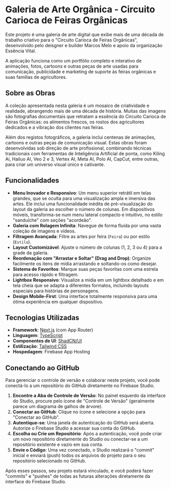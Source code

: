 # Galeria de Arte Orgânica - Circuito Carioca de Feiras Orgânicas

Este projeto é uma galeria de arte digital que exibe mais de uma década de trabalho criativo para o "Circuito Carioca de Feiras Orgânicas", desenvolvido pelo deisgner e builder Marcos Melo e apoio da organização Essência Vital.

A aplicação funciona como um portfólio completo e interativo de animações, fotos, cartoons e outras peças de arte usadas para comunicação, publicidade e marketing de suporte às feiras orgânicas e suas famílias de agricultores.

## Sobre as Obras

A coleção apresentada nesta galeria é um mosaico de criatividade e realidade, abrangendo mais de uma década de história. Muitas das imagens são fotografias documentais que retratam a essência do Circuito Carioca de Feiras Orgânicas: os alimentos frescos, os rostos dos agricultores dedicados e a vibração dos clientes nas feiras.

Além dos registos fotográficos, a galeria inclui centenas de animações, cartoons e outras peças de comunicação visual. Estas obras foram desenvolvidas sob direção de arte profissional, combinando técnicas tradicionais com ferramentas de Inteligência Artificial de ponta, como Kiling Ai, Hailuo AI, Veo 2 e 3, Vertex AI, Meta AI, Polo AI, CapCut, entre outras, para criar um universo visual único e cativante.

## Funcionalidades

*   **Menu Inovador e Responsivo**: Um menu superior retrátil em telas grandes, que se oculta para uma visualização ampla e imersiva das artes. Ele inclui uma funcionalidade inédita de pré-visualização do layout da galeria ao escolher o número de colunas. Em dispositivos móveis, transforma-se num menu lateral compacto e intuitivo, no estilo "sanduíche" com seções "acordeão".
*   **Galeria com Rolagem Infinita**: Navegue de forma fluida por uma vasta coleção de imagens e vídeos.
*   **Filtragem Avançada**: Filtre as artes por feira (`Feira`) ou por estilo (`Estilo`).
*   **Layout Customizável**: Ajuste o número de colunas (1, 2, 3 ou 4) para a grade da galeria.
*   **Reordenação com "Arrastar e Soltar" (Drag and Drop)**: Organize facilmente os itens de mídia arrastando e soltando-os como desejar.
*   **Sistema de Favoritos**: Marque suas peças favoritas com uma estrela para acesso rápido e filtragem.
*   **Lightbox Responsivo**: Visualize a mídia em um lightbox detalhado e em tela cheia que se adapta a diferentes formatos, incluindo layouts especiais para histórias de personagens.
*   **Design Mobile-First**: Uma interface totalmente responsiva para uma ótima experiência em qualquer dispositivo.

## Tecnologias Utilizadas

*   **Framework**: [Next.js](https://nextjs.org/) (com App Router)
*   **Linguagem**: [TypeScript](https://www.typescriptlang.org/)
*   **Componentes de UI**: [ShadCN/UI](https://ui.shadcn.com/)
*   **Estilização**: [Tailwind CSS](https://tailwindcss.com/)
*   **Hospedagem**: Firebase App Hosting

## Conectando ao GitHub

Para gerenciar o controle de versão e colaborar neste projeto, você pode conectá-lo a um repositório do GitHub diretamente no Firebase Studio.

1.  **Encontre a Aba de Controle de Versão**: No painel esquerdo da interface do Studio, procure pelo ícone de "Controle de Versão" (geralmente parece um diagrama de galhos de árvore).
2.  **Conectar ao GitHub**: Clique no ícone e selecione a opção para "Conectar ao GitHub".
3.  **Autentique-se**: Uma janela de autenticação do GitHub será aberta. Autorize o Firebase Studio a acessar sua conta do GitHub.
4.  **Escolha ou Crie um Repositório**: Após a autenticação, você pode criar um novo repositório diretamente do Studio ou conectar-se a um repositório existente e vazio em sua conta.
5.  **Envie o Código**: Uma vez conectado, o Studio realizará o "commit" inicial e enviará (push) todos os arquivos do projeto para o seu repositório selecionado no GitHub.

Após esses passos, seu projeto estará vinculado, e você poderá fazer "commits" e "pushes" de todas as futuras alterações diretamente da interface do Firebase Studio.
